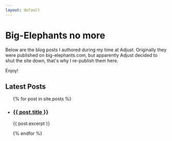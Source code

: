```yaml
---
layout: default
---
```


# Big-Elephants no more

Below are the blog posts I authored during my time at Adjust.
Originally they were published on big-elephants.com, but apparently Adjust decided to shut the site down, that's why
I re-publish them here.

Enjoy!

## Latest Posts

<ul class="post-list">
  {% for post in site.posts %}
    <li>
      <h3>
        <a class="post-link" href="{{ post.url | relative_url }}">
           {{ post.title }}
        </a>
      </h3>
      <p>{{ post.excerpt }}</p>
    </li>
  {% endfor %}
</ul>
